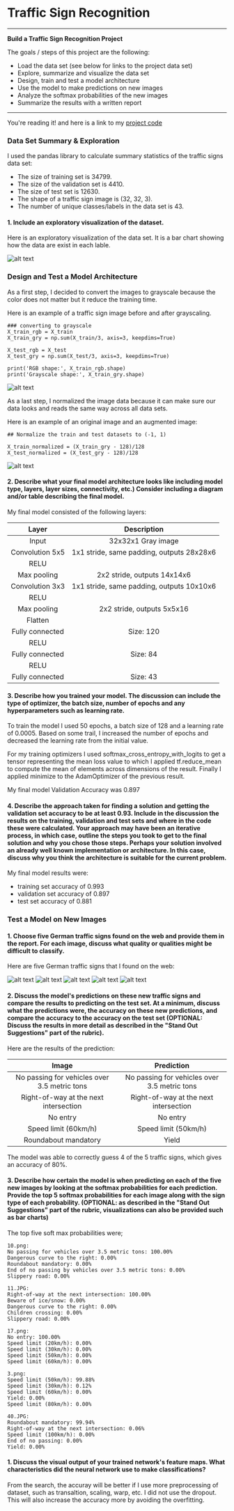 # **Traffic Sign Recognition** 

---

**Build a Traffic Sign Recognition Project**

The goals / steps of this project are the following:
* Load the data set (see below for links to the project data set)
* Explore, summarize and visualize the data set
* Design, train and test a model architecture
* Use the model to make predictions on new images
* Analyze the softmax probabilities of the new images
* Summarize the results with a written report


[//]: # (Image References)

[image1]: ./examples/Visualization.JPG "Visualization"
[image2]: ./examples/Grayscale.jpg "Grayscaling"
[image3]: ./examples/Normalized.JPG "Normalized"
[image4]: ./examples/10.png "Traffic Sign 1"
[image5]: ./examples/11.JPG "Traffic Sign 2"
[image6]: ./examples/17.png "Traffic Sign 3"
[image7]: ./examples/3.png "Traffic Sign 4"
[image8]: ./examples/40.JPG "Traffic Sign 5"


---

You're reading it! and here is a link to my [project code](https://github.com/Hyun5/CarND-Traffic-Sign-Classifier-Project/blob/master/Traffic_Sign_Classifier.ipynb)

### Data Set Summary & Exploration

I used the pandas library to calculate summary statistics of the traffic
signs data set:

* The size of training set is 34799.
* The size of the validation set is 4410.
* The size of test set is 12630.
* The shape of a traffic sign image is (32, 32, 3).
* The number of unique classes/labels in the data set is 43.

#### 1. Include an exploratory visualization of the dataset.

Here is an exploratory visualization of the data set. It is a bar chart showing how the data are exist in each lable.

![alt text][image1]

### Design and Test a Model Architecture

As a first step, I decided to convert the images to grayscale because the color does not matter but it reduce the training time.

Here is an example of a traffic sign image before and after grayscaling.

```
### converting to grayscale
X_train_rgb = X_train
X_train_gry = np.sum(X_train/3, axis=3, keepdims=True)

X_test_rgb = X_test
X_test_gry = np.sum(X_test/3, axis=3, keepdims=True)

print('RGB shape:', X_train_rgb.shape)
print('Grayscale shape:', X_train_gry.shape)
```

![alt text][image2]

As a last step, I normalized the image data because it can make sure our data looks and reads the same way across all data sets.

Here is an example of an original image and an augmented image:
```
## Normalize the train and test datasets to (-1, 1)

X_train_normalized = (X_train_gry - 128)/128 
X_test_normalized = (X_test_gry - 128)/128
```

![alt text][image3]



#### 2. Describe what your final model architecture looks like including model type, layers, layer sizes, connectivity, etc.) Consider including a diagram and/or table describing the final model.

My final model consisted of the following layers:

| Layer         		|     Description	        					| 
|:---------------------:|:---------------------------------------------:| 
| Input         		| 32x32x1 Gray image   							| 
| Convolution 5x5     	| 1x1 stride, same padding, outputs 28x28x6 	|
| RELU					|												|
| Max pooling	      	| 2x2 stride,  outputs 14x14x6  				|
| Convolution 3x3	    | 1x1 stride, same padding, outputs 10x10x6		|
| RELU					|												|
| Max pooling	      	| 2x2 stride,  outputs 5x5x16  					|
| Flatten		      	|         										|
| Fully connected		| Size: 120										|
| RELU					|												|
| Fully connected		| Size: 84										|
| RELU					|												|
| Fully connected		| Size: 43										|


#### 3. Describe how you trained your model. The discussion can include the type of optimizer, the batch size, number of epochs and any hyperparameters such as learning rate.

To train the model I used 50 epochs, a batch size of 128 and a learning rate of 0.0005.
Based on some trail, I increased the number of epochs and decreased the learning rate from the initial value.

For my training optimizers I used softmax_cross_entropy_with_logits to get a tensor representing the mean loss value to which I applied tf.reduce_mean to compute the mean of elements across dimensions of the result. Finally I applied minimize to the AdamOptimizer of the previous result.

My final model Validation Accuracy was 0.897

#### 4. Describe the approach taken for finding a solution and getting the validation set accuracy to be at least 0.93. Include in the discussion the results on the training, validation and test sets and where in the code these were calculated. Your approach may have been an iterative process, in which case, outline the steps you took to get to the final solution and why you chose those steps. Perhaps your solution involved an already well known implementation or architecture. In this case, discuss why you think the architecture is suitable for the current problem.

My final model results were:
* training set accuracy of 0.993
* validation set accuracy of 0.897 
* test set accuracy of 0.881



### Test a Model on New Images

#### 1. Choose five German traffic signs found on the web and provide them in the report. For each image, discuss what quality or qualities might be difficult to classify.

Here are five German traffic signs that I found on the web:

![alt text][image4] ![alt text][image5] ![alt text][image6] 
![alt text][image7] ![alt text][image8]


#### 2. Discuss the model's predictions on these new traffic signs and compare the results to predicting on the test set. At a minimum, discuss what the predictions were, the accuracy on these new predictions, and compare the accuracy to the accuracy on the test set (OPTIONAL: Discuss the results in more detail as described in the "Stand Out Suggestions" part of the rubric).

Here are the results of the prediction:

| Image			       	        		        | Prediction									| 
|:---------------------------------------------:|:---------------------------------------------:| 
| No passing for vehicles over 3.5 metric tons	| No passing for vehicles over 3.5 metric tons	| 
| Right-of-way at the next intersection			| Right-of-way at the next intersection			|
| No entry										| No entry										|
| Speed limit (60km/h)					   		| Speed limit (50km/h) 							|
| Roundabout mandatory							| Yield 										|


The model was able to correctly guess 4 of the 5 traffic signs, which gives an accuracy of 80%. 


#### 3. Describe how certain the model is when predicting on each of the five new images by looking at the softmax probabilities for each prediction. Provide the top 5 softmax probabilities for each image along with the sign type of each probability. (OPTIONAL: as described in the "Stand Out Suggestions" part of the rubric, visualizations can also be provided such as bar charts)


The top five soft max probabilities were;

```
10.png:
No passing for vehicles over 3.5 metric tons: 100.00%
Dangerous curve to the right: 0.00%
Roundabout mandatory: 0.00%
End of no passing by vehicles over 3.5 metric tons: 0.00%
Slippery road: 0.00%

11.JPG:
Right-of-way at the next intersection: 100.00%
Beware of ice/snow: 0.00%
Dangerous curve to the right: 0.00%
Children crossing: 0.00%
Slippery road: 0.00%

17.png:
No entry: 100.00%
Speed limit (20km/h): 0.00%
Speed limit (30km/h): 0.00%
Speed limit (50km/h): 0.00%
Speed limit (60km/h): 0.00%

3.png:
Speed limit (50km/h): 99.88%
Speed limit (30km/h): 0.12%
Speed limit (60km/h): 0.00%
Yield: 0.00%
Speed limit (80km/h): 0.00%

40.JPG:
Roundabout mandatory: 99.94%
Right-of-way at the next intersection: 0.06%
Speed limit (100km/h): 0.00%
End of no passing: 0.00%
Yield: 0.00%

```


#### 1. Discuss the visual output of your trained network's feature maps. What characteristics did the neural network use to make classifications?

From the search, the accuray will be better if I use more preprocessing of dataset, such as transaltion, scaling, warp, etc.
I did not use the dropout. This will also increase the accuracy more by avoiding the overfitting.

